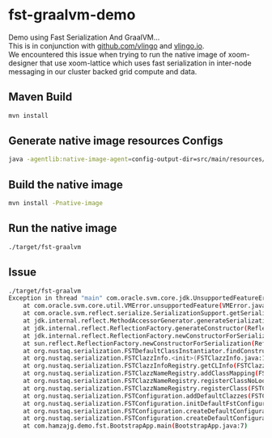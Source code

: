 # fst-graalvm-demo
Demo using Fast Serialization And GraalVM...\
This is in conjunction with [github.com/vlingo](https://github.com/vlingo) and [vlingo.io](https://vlingo.io).\
We encountered this issue when trying to run the native image of xoom-designer that use xoom-lattice which uses fast serialization in inter-node messaging in our cluster backed grid compute and data.

## Maven Build
```bash
mvn install
```

## Generate native image resources Configs
```bash
java -agentlib:native-image-agent=config-output-dir=src/main/resources/META-INF/native-image -jar target/fst-graalvm-0.0.1-SNAPSHOT-jar-with-dependencies.jar
```

## Build the native image
```bash
mvn install -Pnative-image
```

## Run the native image
```bash
./target/fst-graalvm
```
## Issue
```bash
./target/fst-graalvm                                                                                    
Exception in thread "main" com.oracle.svm.core.jdk.UnsupportedFeatureError: SerializationConstructorAccessor class not found for declaringClass: [Ljava.lang.Object; (targetConstructorClass: java.lang.Object). Usually adding [Ljava.lang.Object; to serialization-config.json fixes the problem.
	at com.oracle.svm.core.util.VMError.unsupportedFeature(VMError.java:87)
	at com.oracle.svm.reflect.serialize.SerializationSupport.getSerializationConstructorAccessor(SerializationSupport.java:132)
	at jdk.internal.reflect.MethodAccessorGenerator.generateSerializationConstructor(MethodAccessorGenerator.java:48)
	at jdk.internal.reflect.ReflectionFactory.generateConstructor(ReflectionFactory.java:514)
	at jdk.internal.reflect.ReflectionFactory.newConstructorForSerialization(ReflectionFactory.java:427)
	at sun.reflect.ReflectionFactory.newConstructorForSerialization(ReflectionFactory.java:103)
	at org.nustaq.serialization.FSTDefaultClassInstantiator.findConstructorForSerializable(FSTDefaultClassInstantiator.java:110)
	at org.nustaq.serialization.FSTClazzInfo.<init>(FSTClazzInfo.java:137)
	at org.nustaq.serialization.FSTClazzInfoRegistry.getCLInfo(FSTClazzInfoRegistry.java:129)
	at org.nustaq.serialization.FSTClazzNameRegistry.addClassMapping(FSTClazzNameRegistry.java:98)
	at org.nustaq.serialization.FSTClazzNameRegistry.registerClassNoLookup(FSTClazzNameRegistry.java:85)
	at org.nustaq.serialization.FSTClazzNameRegistry.registerClass(FSTClazzNameRegistry.java:81)
	at org.nustaq.serialization.FSTConfiguration.addDefaultClazzes(FSTConfiguration.java:845)
	at org.nustaq.serialization.FSTConfiguration.initDefaultFstConfigurationInternal(FSTConfiguration.java:478)
	at org.nustaq.serialization.FSTConfiguration.createDefaultConfiguration(FSTConfiguration.java:473)
	at org.nustaq.serialization.FSTConfiguration.createDefaultConfiguration(FSTConfiguration.java:465)
	at com.hamzajg.demo.fst.BootstrapApp.main(BootstrapApp.java:7)
```
